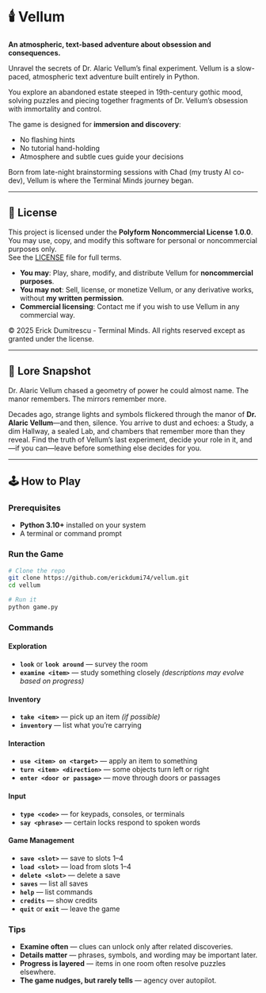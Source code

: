 # 🕯️ Vellum

**An atmospheric, text-based adventure about obsession and consequences.**  

Unravel the secrets of Dr. Alaric Vellum’s final experiment.
Vellum is a slow-paced, atmospheric text adventure built entirely in Python.  

You explore an abandoned estate steeped in 19th-century gothic mood, solving puzzles and piecing together fragments of Dr. Vellum’s obsession with immortality and control.

The game is designed for **immersion and discovery**:
- No flashing hints
- No tutorial hand-holding
- Atmosphere and subtle cues guide your decisions

Born from late-night brainstorming sessions with Chad (my trusty AI co-dev), Vellum is where the Terminal Minds journey began.

---

## 📄 License
This project is licensed under the **Polyform Noncommercial License 1.0.0**.  
You may use, copy, and modify this software for personal or noncommercial purposes only.  
See the [LICENSE](LICENSE) file for full terms.

- **You may**: Play, share, modify, and distribute Vellum for **noncommercial purposes**.
- **You may not**: Sell, license, or monetize Vellum, or any derivative works, without **my written permission**.
- **Commercial licensing**: Contact me if you wish to use Vellum in any commercial way.

© 2025 Erick Dumitrescu - Terminal Minds. All rights reserved except as granted under the license.

---

## 📜 Lore Snapshot
Dr. Alaric Vellum chased a geometry of power he could almost name. The manor remembers. The mirrors remember more.

Decades ago, strange lights and symbols flickered through the manor of **Dr. Alaric Vellum**—and then, silence. You arrive to dust and echoes: a Study, a dim Hallway, a sealed Lab, and chambers that remember more than they reveal. Find the truth of Vellum’s last experiment, decide your role in it, and—if you can—leave before something else decides for you.

---

## 🕹 How to Play

### Prerequisites
- **Python 3.10+** installed on your system
- A terminal or command prompt

### Run the Game
```bash
# Clone the repo
git clone https://github.com/erickdumi74/vellum.git
cd vellum

# Run it
python game.py
```

### Commands

#### Exploration
- **`look`** or **`look around`** — survey the room  
- **`examine <item>`** — study something closely *(descriptions may evolve based on progress)*  

#### Inventory
- **`take <item>`** — pick up an item *(if possible)*  
- **`inventory`** — list what you’re carrying  

#### Interaction
- **`use <item> on <target>`** — apply an item to something  
- **`turn <item> <direction>`** — some objects turn left or right  
- **`enter <door or passage>`** — move through doors or passages  

#### Input
- **`type <code>`** — for keypads, consoles, or terminals  
- **`say <phrase>`** — certain locks respond to spoken words  

#### Game Management
- **`save <slot>`** — save to slots 1–4  
- **`load <slot>`** — load from slots 1–4  
- **`delete <slot>`** — delete a save  
- **`saves`** — list all saves  
- **`help`** — list commands  
- **`credits`** — show credits  
- **`quit`** or **`exit`** — leave the game  


### Tips
- **Examine often** — clues can unlock only after related discoveries.  
- **Details matter** — phrases, symbols, and wording may be important later.  
- **Progress is layered** — items in one room often resolve puzzles elsewhere.  
- **The game nudges, but rarely tells** — agency over autopilot.  
